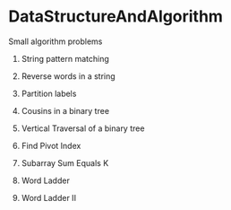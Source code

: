 # DataStructureAndAlgorithm
Small algorithm problems

1. String pattern matching 
2. Reverse words in a string 
3. Partition labels 
4. Cousins in a binary tree 
5. Vertical Traversal of a binary tree 
6. Find Pivot Index
7. Subarray Sum Equals K

7. Word Ladder
8. Word Ladder II

